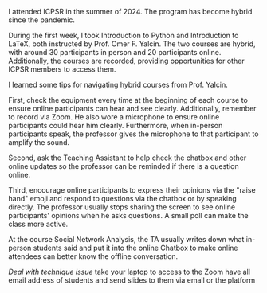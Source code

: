 I attended ICPSR in the summer of 2024. The program has become hybrid since the pandemic.

During the first week, I took Introduction to Python and Introduction to LaTeX, both instructed by Prof. Omer F. Yalcin. The two courses are hybrid, with around 30 participants in person and 20 participants online. Additionally, the courses are recorded, providing opportunities for other ICPSR members to access them. 

I learned some tips for navigating hybrid courses from Prof. Yalcin.

First, check the equipment every time at the beginning of each course to ensure online participants can hear and see clearly. Additionally, remember to record via Zoom. He also wore a microphone to ensure online participants could hear him clearly. Furthermore, when in-person participants speak, the professor gives the microphone to that participant to amplify the sound.

Second, ask the Teaching Assistant to help check the chatbox and other online updates so the professor can be reminded if there is a question online.

Third, encourage online participants to express their opinions via the "raise hand" emoji and respond to questions via the chatbox or by speaking directly. The professor usually stops sharing the screen to see online participants' opinions when he asks questions. A small poll can make the class more active.

At the course Social Network Analysis, the TA usually writes down what in-person students said and put it into the online Chatbox to make online attendees can better know the offline conversation. 

*Deal with technique issue*
take your laptop to access to the Zoom 
have all email address of students and send slides to them via email or the platform
